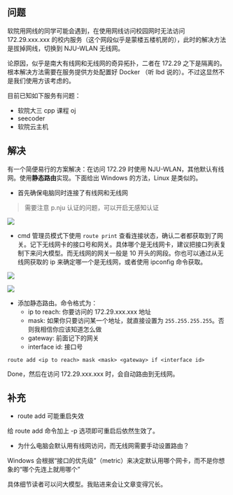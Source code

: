 ## 问题
软院用网线的同学可能会遇到，在使用网线访问校园网时无法访问 172.29.xxx.xxx 的校内服务（这个网段似乎是蒙楼五楼机房的），此时的解决方法是拔掉网线，切换到 NJU-WLAN 无线网。

论原因，似乎是南大有线网和无线网的奇异拓扑，二者在 172.29 之下是隔离的。根本解决方法需要在服务提供方处配置好 Docker （听 lbd 说的）。不过这显然不是我们使用方该考虑的。

目前已知如下服务有问题：
- 软院大三 cpp 课程 oj
- seecoder
- 软院云主机

## 解决

有一个简便易行的方案解决：在访问 172.29 时使用 NJU-WLAN，其他默认有线网。使用**静态路由**实现。下面给出 Windows 的方法，Linux 是类似的。

- 首先确保电脑同时连接了有线网和无线网

>需要注意 p.nju 认证的问题，可以开启无感知认证

![](https://runzblog.oss-cn-hangzhou.aliyuncs.com/postimg/202504250955253.png)


- cmd 管理员模式下使用 `route print` 查看连接状态，确认二者都获取到了网关。记下无线网卡的接口号和网关。具体哪个是无线网卡，建议把接口列表复制下来问大模型。而无线网的网关一般是 10 开头的网段。你也可以通过从无线网获取的 ip 来确定哪一个是无线网，或者使用 ipconfig 命令获取。

![](https://runzblog.oss-cn-hangzhou.aliyuncs.com/postimg/202504250957355.png)

![](https://runzblog.oss-cn-hangzhou.aliyuncs.com/postimg/202504250959110.png)


- 添加静态路由。命令格式为：
	- ip to reach: 你要访问的 172.29.xxx.xxx 地址
	- mask: 如果你只要访问某一个地址，就直接设置为 `255.255.255.255`。否则我相信你应该知道怎么做
	- gateway: 前面记下的网关
	- interface id: 接口号

```
route add <ip to reach> mask <mask> <gateway> if <interface id>
```

Done，然后在访问 172.29.xxx.xxx 时，会自动路由到无线网。

## 补充

- route add 可能重启失效

给 route add 命令加上 -p 选项即可重启后依然生效了。

- 为什么电脑会默认用有线网访问，而无线网需要手动设置路由？

Windows 会根据“接口的优先级”（metric）来决定默认用哪个网卡，而不是你想象的“哪个先连上就用哪个”

具体细节读者可以问大模型。我贴进来会让文章变得冗长。
